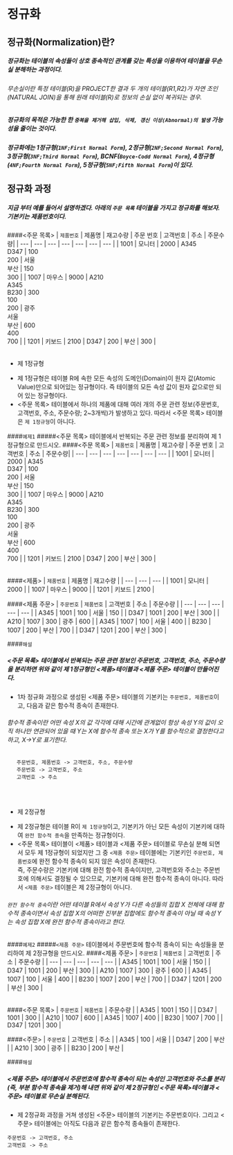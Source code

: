 # 정규화
## 정규화(Normalization)란?
##### 정규화는 테이블의 속성들이 상호 종속적인 관계를 갖는 특성을 이용하여 테이블을 무손실 분해하는 과정이다.
###### 무손실이란 특정 테이블(R)을 PROJECT한 결과 두 개의 테이블(R1,R2)가 자연 조인(NATURAL JOIN)을 통해 원래 테이블(R)로 정보의 손실 없이 복귀되는 경우.
##### 정규화의 목적은 가능한 한 `중복을 제거해 삽입, 삭제, 갱신 이상(Abnormal)의 발생` 가능성을 줄이는 것이다.

  
##### 정규화에는 1정규형(`1NF;First Normal Form`), 2정규형(`2NF;Second Normal Form`), 3정규형(`3NF;Third Normal Form`), BCNF(`Boyce-Codd Normal Form`), 4정규형(`4NF;Fourth Normal Form`), 5정규형(`5NF;Fifth Normal Form`)이 있다.

## 정규화 과정
##### 지금 부터 예를 들어서 설명하겠다. 아래의 `주문 목록` 테이블을 가지고 정규화를 해보자. 기본키는 제품번호이다.

####<주문 목록>
| `제품번호` | 제품명 | 재고수량 | 주문 번호 | 고객번호 | 주소 | 주문수량|
| --- | --- | --- | --- | --- | --- | --- |
| 1001 | 모니터 | 2000 | A345<br> D347 | 100<br> 200 | 서울<br> 부산 | 150<br> 300 |
| 1007 | 마우스 | 9000 | A210<br> A345<br> B230 | 300<br> 100<br> 200 | 광주<br> 서울<br> 부산 | 600<br> 400<br> 700 |
| 1201 | 키보드 | 2100 | D347 | 200 | 부산 | 300 |
<br>
<br>

- 제 1정규형
 * 제 1정규형은 테이블 R에 속한 모든 속성의 도메인(Domain)이 원자 값(Atomic Value)만으로 되어있는 정규형이다. 즉 테이블의 모든 속성 값이 원자 값으로만 되어 있는 정규형이다.
 * <주문 목록> 테이블에서 하나의 제품에 대해 여러 개의 주문 관련 정보(주문번호, 고객번호, 주소, 주문수량; 2~3개씩)가 발생하고 있다. 따라서 <주문 목록> 테이블은 `제 1정규형`이 아니다.

  
####`예제1`
#####<주문 목록> 테이블에서 반복되는 주문 관련 정보를 분리하여 제 1정규형으로 만드시오.
####<주문 목록>
| `제품번호` | 제품명 | 재고수량 | 주문 번호 | 고객번호 | 주소 | 주문수량|
| --- | --- | --- | --- | --- | --- | --- |
| 1001 | 모니터 | 2000 | A345<br> D347 | 100<br> 200 | 서울<br> 부산 | 150<br> 300 |
| 1007 | 마우스 | 9000 | A210<br> A345<br> B230 | 300<br> 100<br> 200 | 광주<br> 서울<br> 부산 | 600<br> 400<br> 700 |
| 1201 | 키보드 | 2100 | D347 | 200 | 부산 | 300 |
<br>
<br>

####<제품>
| `제품번호` | 제품명 | 재고수량 |
| --- | --- | --- |
| 1001 | 모니터 | 2000 |
| 1007 | 마우스 | 9000 |
| 1201 | 키보드 | 2100 |

####<제품 주문>
| `주문번호` | `제품번호` | 고객번호 | 주소 | 주문수량 |
| --- | --- | --- | --- | --- |
| A345 | 1001 | 100 | 서울 | 150 |
| D347 | 1001 | 200 | 부산 | 300 |
| A210 | 1007 | 300 | 광주 | 600 |
| A345 | 1007 | 100 | 서울 | 400 |
| B230 | 1007 | 200 | 부산 | 700 |
| D347 | 1201 | 200 | 부산 | 300 |

####`해설`
##### <주문 목록> 테이블에서 반복되는 주문 관련 정보인 주문번호, 고객번호, 주소, 주문수량을 분리하면 위와 같이 제 1정규형인 <제품>테이블과 <제품 주문> 테이블이 만들어진다.
 * 1차 정규화 과정으로 생성된 <제품 주문> 테이블의 기본키는 `주문번호, 제품번호`이고, 다음과 같은 함수적 종속이 존재한다.
###### 함수적 종속이란 어떤 속성 X의 값 각각에 대해 시간에 관계없이 항상 속성 Y의 값이 오직 하나만 연관되어 있을 때 Y는 X에 함수적 종속 또는 X가 Y를 함수적으로 결정한다고 하고, X->Y로 표기한다.

 ```
    주문번호, 제품번호 -> 고객번호, 주소, 주문수량
    주문번호 -> 고객번호, 주소
    고객번호 -> 주소
```
<br>
<br>

  
- 제 2정규형
 * 제 2정규형은 테이블 R이 `제 1정규형`이고, 기본키가 아닌 모든 속성이 기본키에 대하여 `완전 함수적 종속`을 만족하는 정규형이다.
 * <주문 목록> 테이블이 <제품> 테이블과 <제품 주문> 테이블로 무손실 분해 되면서 모두 제 1정규형이 되었지만 그 중 `<제품 주문>` 테이블에는 기본키인 `주문번호, 제품번호`에 완전 함수적 종속이 되지 않은 속성이 존재한다.<br> 즉, 주문수량은 기본키에 대해 완전 함수적 종속이지만, 고객번호와 주소는 주문번호에 의해서도 결정될 수 있으므로, 기본키에 대해 완전 함수적 종속이 아니다. 따라서 `<제품 주문>` 테이블은 제 2정규형이 아니다.

   
###### `완전 함수적 종속`이란 어떤 테이블 R에서 속성 Y가 다른 속성들의 집합 X 전체에 대해 함수적 종속이면서 속성 집합 X의 어떠한 진부분 집합에도 함수적 종속이 아닐 때 속성 Y는 속성 집합 X에 완전 함수적 종속이라고 한다.
####`예제2`
#####`<제품 주문>` 테이블에서 주문번호에 함수적 종속이 되는 속성들을 분리하여 제 2정규형을 만드시오.
####<제품 주문>
| `주문번호` | `제품번호` | 고객번호 | 주소 | 주문수량 |
| --- | --- | --- | --- | --- |
| A345 | 1001 | 100 | 서울 | 150 |
| D347 | 1001 | 200 | 부산 | 300 |
| A210 | 1007 | 300 | 광주 | 600 |
| A345 | 1007 | 100 | 서울 | 400 |
| B230 | 1007 | 200 | 부산 | 700 |
| D347 | 1201 | 200 | 부산 | 300 |
<br>
<br>

####<주문 목록>
| `주문번호` | `제품번호` | 주문수량 |
| A345 | 1001 | 150 |
| D347 | 1001 | 300 |
| A210 | 1007 | 600 |
| A345 | 1007 | 400 |
| B230 | 1007 | 700 |
| D347 | 1201 | 300 |

####<주문>
| `주문번호` | 고객번호 | 주소 |
| A345 | 100 | 서울 |
| D347 | 200 | 부산 |
| A210 | 300 | 광주 |
| B230 | 200 | 부산 |

####`해설`
##### <제품 주문> 테이블에서 주문번호에 함수적 종속이 되는 속성인 고객번호와 주소를 분리(즉, 부분 함수적 종속을 제거)해 내면 위와 같이 제 2정규형인 <주문 목록>테이블과 <주문> 테이블로 무손실 분해된다.
 * 제 2정규화 과정을 거쳐 생성된 <주문> 테이블의 기본키는 주문번호이다. 그리고 <주문> 테이블에는 아직도 다음과 같은 함수적 종속들이 존재한다.

```
주문번호 -> 고객번호, 주소
고객번호 -> 주소
```
